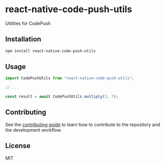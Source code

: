 # react-native-code-push-utils

Utilities for CodePush

## Installation

```sh
npm install react-native-code-push-utils
```

## Usage

```js
import CodePushUtils from "react-native-code-push-utils";

// ...

const result = await CodePushUtils.multiply(3, 7);
```

## Contributing

See the [contributing guide](CONTRIBUTING.md) to learn how to contribute to the repository and the development workflow.

## License

MIT

